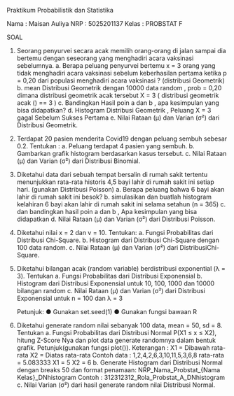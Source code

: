 Praktikum Probabilistik dan Statistika

Nama : Maisan Auliya
NRP : 5025201137
Kelas : PROBSTAT F

SOAL

1. Seorang penyurvei secara acak memilih orang-orang di jalan sampai dia bertemu dengan seseorang yang menghadiri acara vaksinasi sebelumnya.
    a. Berapa peluang penyurvei bertemu x = 3 orang yang tidak menghadiri acara vaksinasi sebelum keberhasilan pertama ketika p = 0,20 dari populasi menghadiri acara          vaksinasi ? (distribusi Geometrik)
		b. mean Distribusi Geometrik dengan 10000 data random , prob = 0,20 dimana distribusi geometrik acak tersebut X = 3 ( distribusi geometrik acak () == 3 )
		c. Bandingkan Hasil poin a dan b , apa kesimpulan yang bisa didapatkan?
		d. Histogram Distribusi Geometrik , Peluang X = 3 gagal Sebelum Sukses Pertama
		e. Nilai Rataan (μ) dan Varian (σ²) dari Distribusi Geometrik.
		
    
2. Terdapat 20 pasien menderita Covid19 dengan peluang sembuh sebesar 0.2. Tentukan :
		a. Peluang terdapat 4 pasien yang sembuh.
		b. Gambarkan grafik histogram berdasarkan kasus tersebut.
		c. Nilai Rataan (μ) dan Varian (σ²) dari Distribusi Binomial.
    
    
3. Diketahui data dari sebuah tempat bersalin di rumah sakit tertentu menunjukkan rata-rata historis 4,5 bayi lahir di rumah sakit ini setiap hari. (gunakan Distribusi Poisson)
    a. Berapa peluang bahwa 6 bayi akan lahir di rumah sakit ini besok?
    b. simulasikan dan buatlah histogram kelahiran 6 bayi akan lahir di rumah sakit ini selama setahun (n = 365)
    c. dan bandingkan hasil poin a dan b , Apa kesimpulan yang bisa didapatkan
    d. Nilai Rataan (μ) dan Varian (σ²) dari Distribusi Poisson.
 
 
4. Diketahui nilai x = 2 dan v = 10. Tentukan:
    a. Fungsi Probabilitas dari Distribusi Chi-Square.
    b. Histogram dari Distribusi Chi-Square dengan 100 data random.
    c. Nilai Rataan (μ) dan Varian (σ²) dari DistribusiChi-Square.
    
    
5. Diketahui bilangan acak (random variable) berdistribusi exponential (λ = 3). Tentukan
    a. Fungsi Probabilitas dari Distribusi Exponensial
    b. Histogram dari Distribusi Exponensial untuk 10, 100, 1000 dan 10000 bilangan random
    c. Nilai Rataan (μ) dan Varian (σ²) dari Distribusi Exponensial untuk n = 100 dan λ = 3    
    
    Petunjuk:
    ● Gunakan set.seed(1)
    ● Gunakan fungsi bawaan R
    
    
6. Diketahui generate random nilai sebanyak 100 data, mean = 50, sd = 8. Tentukan
    a. Fungsi Probabilitas dari Distribusi Normal P(X1 ≤ x ≤ X2), hitung Z-Score Nya dan plot data generate randomnya dalam bentuk grafik. Petunjuk(gunakan fungsi         plot()).
     Keterangan :
      X1 = Dibawah rata-rata
      X2 = Diatas rata-rata
     Contoh data :
      1,2,4,2,6,3,10,11,5,3,6,8
      rata-rata = 5.083333
      X1 = 5
      X2 = 6
    b. Generate Histogram dari Distribusi Normal dengan breaks 50 dan format penamaan:
      NRP_Nama_Probstat_{Nama Kelas}_DNhistogram
      Contoh :
      312312312_Rola_Probstat_A_DNhistogram
    c. Nilai Varian (σ²) dari hasil generate random nilai Distribusi Normal.
    
    
    
    
